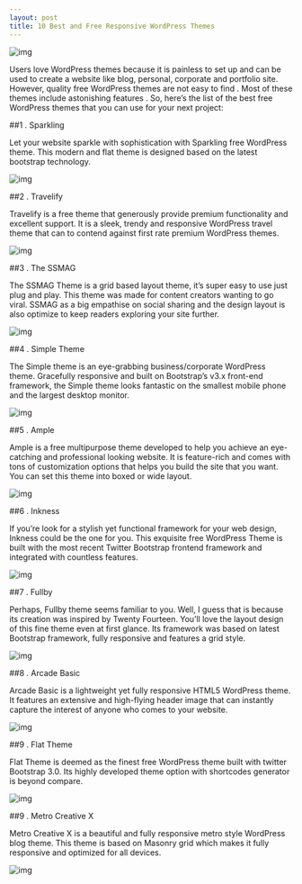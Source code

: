 ```yaml
---
layout: post
title: 10 Best and Free Responsive WordPress Themes
---
```


![img](http://www.wpthemeschecker.com/wp-content/uploads/2014/01/best-free-wordpress-themes.jpg)

Users love WordPress themes because it is painless to set up and can be used to create a website like blog, personal, corporate and portfolio site. However, quality free WordPress themes are not easy to find . Most of these themes include astonishing features . So, here’s the list of the best free WordPress themes that you can use for your next project:

##1 . Sparkling

Let your website sparkle with sophistication with Sparkling free WordPress theme. This modern and flat theme is designed based on the latest bootstrap technology.

![img](http://cdn4.colorlib.com/wp/wp-content/uploads/sites/2/sparkling-best-free-WordPress-theme.jpg)

##2 . Travelify

Travelify is a free theme that generously provide premium functionality and excellent support. It is a sleek, trendy and responsive WordPress travel theme that can to contend against first rate premium WordPress themes.

![img](http://cdn4.colorlib.com/wp/wp-content/uploads/sites/2/travelify-free-travel-theme.jpg)

##3 . The SSMAG

The SSMAG Theme is a grid based layout theme, it’s super easy to use just plug and play. This theme was made for content creators wanting to go viral. SSMAG as a big empathise on social sharing and the design layout is also optimize to keep readers exploring your site further.

![img](http://cdn4.colorlib.com/wp/wp-content/uploads/sites/2/ssmag-portfolio-theme.jpg)

##4 . Simple Theme

The Simple theme is an eye-grabbing business/corporate WordPress theme. Gracefully responsive and built on Bootstrap’s v3.x front-end framework, the Simple theme looks fantastic on the smallest mobile phone and the largest desktop monitor.

![img](http://cdn4.colorlib.com/wp/wp-content/uploads/sites/2/simple-free-theme.jpg)

##5 . Ample

Ample is a free multipurpose theme developed to help you achieve an eye-catching and professional looking website. It is feature-rich and comes with tons of customization options that helps you build the site that you want. You can set this theme into boxed or wide layout. 

![img](http://cdn4.colorlib.com/wp/wp-content/uploads/sites/2/ample-fullscreen-business-theme.jpg)

##6 . Inkness

If you’re look for a stylish yet functional framework for your web design, Inkness could be the one for you. This exquisite free WordPress Theme is built with the most recent Twitter Bootstrap frontend framework and integrated with countless features.

![img](http://cdn4.colorlib.com/wp/wp-content/uploads/sites/2/Inkness-photography-theme.jpg)

##7 . Fullby

Perhaps, Fullby theme seems familiar to you. Well, I guess that is because its creation was inspired by Twenty Fourteen. You’ll love the layout design of this fine theme even at first glance. Its framework was based on latest Bootstrap framework, fully responsive and features a grid style. 

![img](http://cdn4.colorlib.com/wp/wp-content/uploads/sites/2/fullby-free-wordpress-theme.jpg)

##8 . Arcade Basic

Arcade Basic is a lightweight yet fully responsive HTML5 WordPress theme. It features an extensive and high-flying header image that can instantly capture the interest of anyone who comes to your website.

![img](http://cdn4.colorlib.com/wp/wp-content/uploads/sites/2/arcade-theme-slider.jpg)

##9 . Flat Theme

Flat Theme is deemed as the finest free WordPress theme built with twitter Bootstrap 3.0. Its highly developed theme option with shortcodes generator is beyond compare.

![img](http://cdn4.colorlib.com/wp/wp-content/uploads/sites/2/flat-theme-free-business.jpg)

##9 . Metro Creative X

Metro Creative X is a beautiful and fully responsive metro style WordPress blog theme. This theme is based on Masonry grid which makes it fully responsive and optimized for all devices.

![img](http://cdn4.colorlib.com/wp/wp-content/uploads/sites/2/metrox-blog-theme.jpg)
